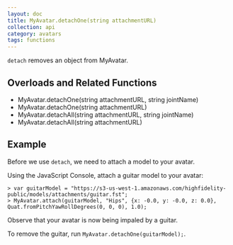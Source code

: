 ```yaml
---
layout: doc
title: MyAvatar.detachOne(string attachmentURL)
collection: api
category: avatars
tags: functions
---
```


`detach` removes an object from MyAvatar. 

## Overloads and Related Functions

* MyAvatar.detachOne(string attachmentURL, string jointName)
* MyAvatar.detachOne(string attachmentURL)
* MyAvatar.detachAll(string attachmentURL, string jointName)
* MyAvatar.detachAll(string attachmentURL)

## Example

Before we use `detach`, we need to attach a model to your avatar. 

Using the JavaScript Console, attach a guitar model to your avatar:

```
> var guitarModel = "https://s3-us-west-1.amazonaws.com/highfidelity-public/models/attachments/guitar.fst";
> MyAvatar.attach(guitarModel, "Hips", {x: -0.0, y: -0.0, z: 0.0}, Quat.fromPitchYawRollDegrees(0, 0, 0), 1.0);
```

Observe that your avatar is now being impaled by a guitar. 

To remove the guitar, run `MyAvatar.detachOne(guitarModel);`.
